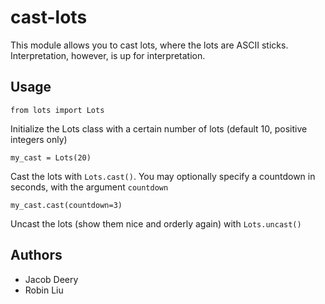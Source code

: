 # cast-lots
This module allows you to cast lots, where the lots are ASCII sticks.
Interpretation, however, is up for interpretation.

## Usage
`from lots import Lots`

Initialize the Lots class with a certain number of lots (default 10, positive integers only)

`my_cast = Lots(20)`

Cast the lots with `Lots.cast()`. You may optionally specify a countdown in seconds, with the argument `countdown`

`my_cast.cast(countdown=3)`

Uncast the lots (show them nice and orderly again) with `Lots.uncast()`

## Authors 
- Jacob Deery
- Robin Liu
